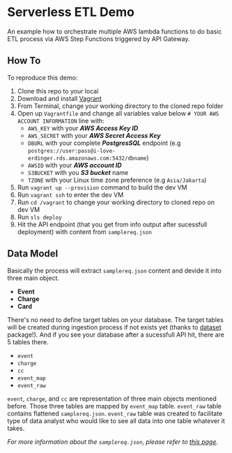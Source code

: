 # Serverless ETL Demo

An example how to orchestrate multiple AWS lambda functions to do basic ETL process via AWS Step Functions triggered by API Gateway.

## How To

To reproduce this demo:

1. Clone this repo to your local
2. Download and install [Vagrant](https://www.vagrantup.com/downloads.html)
3. From Terminal, change your working directory to the cloned repo folder
4. Open up `Vagrantfile` and change all variables value below `# YOUR AWS ACCOUNT INFORMATION` line with:
	- `AWS_KEY` with your ***AWS Access Key ID***
	- `AWS_SECRET` with your ***AWS Secret Access Key***
	- `DBURL` with your complete ***PostgresSQL*** endpoint (e.g `postgres://user:pass@i-love-erdinger.rds.amazonaws.com:5432/dbname`)
	- `AWSID` with your ***AWS account ID***
	- `S3BUCKET` with you ***S3 bucket*** name
	- `TZONE` with your Linux time zone preference (e.g `Asia/Jakarta`)
5. Run `vagrant up --provision` command to build the dev VM
6. Run `vagrant ssh` to enter the dev VM
7. Run `cd /vagrant` to change your working directory to cloned repo on dev VM
8. Run `sls deploy`
9. Hit the API endpoint (that you get from info output after sucessfull deployment) with content from `samplereq.json`

## Data Model

Basically the process will extract `samplereq.json` content and devide it into three main object.

- **Event**
- **Charge**
- **Card**

There's no need to define target tables on your database. The target tables will be created during ingestion process if not exists yet (thanks to [dataset](https://dataset.readthedocs.io/en/latest/) package!). And if you see your database after a sucessfull API hit, there are 5 tables there.

- `event`
- `charge`
- `cc`
- `event_map`
- `event_raw`

`event`, `charge`, and `cc` are representation of three main objects mentioned before. Those three tables are mapped by `event_map` table. `event_raw` table contains flattened `samplereq.json`. `event_raw` table was created to facilitate type of data analyst who would like to see all data into one table whatever it takes.

*For more information about the `samplereq.json`, please refer to [this page](https://stripe.com/docs/api#charge_object).*
